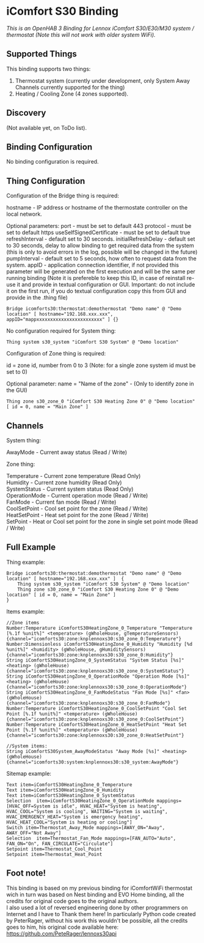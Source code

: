 # iComfort S30 Binding

_This is an OpenHAB 3 Binding for Lennox iComfort S30/E30/M30 system / thermostat (Note this will not work with older system WiFi)._

## Supported Things

This binding supports two things:<br />
1. Thermostat system (currently under development, only System Away Channels currently supported for the thing)<br />
2. Heating / Cooling Zone (4 zones supported).


## Discovery

(Not available yet, on ToDo list).

## Binding Configuration

No binding configuration is required.

## Thing Configuration

Configuration of the Bridge thing is required:

hostname - IP address or hostname of the thermostate controller on the local network.<br />

Optional parameters:
port - must be set to default 443
protocol - must be set to default https
useSelfSignedCertificate - must be set to default true
refreshInterval - default set to 30 seconds.
initialRefreshDelay - default set to 30 seconds, delay to allow binding to get required data from the system (this is only to avoid errors in the log, possible will be changed in the future)
pumpInterval - default set to 5 seconds, how often to request data from the system.
appID - application connection identifier, if not provided this parameter will be generated on the first execution and will be the same per running binding (Note it is prefereble to keep this ID, in case of reinstall re-use it and provide in textual configuration or GUI. Important: do not include it on the first run, if you do textual configuration copy this from GUI and provide in the .thing file)

```
Bridge icomforts30:thermostat:demothermostat "Demo name" @ "Demo location" [ hostname="192.168.xxx.xxx", appID="mappxxxxxxxxxxxxxxxxxxxxxxxx" ] {}
```

No configuration required for System thing:

```
Thing system s30_system "iComfort S30 System" @ "Demo location"
```

Configuration of Zone thing is required:

id = zone id, number from 0 to 3 (Note: for a single zone system id must be set to 0)

Optional parameter:
name = "Name of the zone" - (Only to identify zone in the GUI)

```
Thing zone s30_zone_0 "iComfort S30 Heating Zone 0" @ "Demo location" [ id = 0, name = "Main Zone" ]
```

## Channels

System thing:

AwayMode - Current away status (Read / Write)<br />

Zone thing:

Temperature - Current zone temperature (Read Only)<br />
Humidity - Current zone humidity (Read Only)<br />
SystemStatus - Current system status (Read Only)<br />
OperationMode - Current operation mode (Read / Write)<br />
FanMode - Current fan mode (Read / Write)<br />
CoolSetPoint - Cool set point for the zone (Read / Write)<br />
HeatSetPoint - Heat set point for the zone (Read / Write)<br />
SetPoint - Heat or Cool set point for the zone in single set point mode (Read / Write)<br />


## Full Example

Thing example:

```
Bridge icomforts30:thermostat:demothermostat "Demo name" @ "Demo location" [ hostname="192.168.xxx.xxx" ]  {
    Thing system s30_system "iComfort S30 System" @ "Demo location"
    Thing zone s30_zone_0 "iComfort S30 Heating Zone 0" @ "Demo location" [ id = 0, name = "Main Zone" ]
}
```

Items example:

```
//Zone items
Number:Temperature iComfortS30HeatingZone_0_Temperature "Temperature [%.1f %unit%]" <temperature> (gWholeHouse, gTemperatureSensors) {channel="icomforts30:zone:knplennoxs30:s30_zone_0:Temperature"}
Number:Dimensionless iComfortS30HeatingZone_0_Humidity "Humidity [%d %unit%]" <humidity> (gWholeHouse, gHumiditySensors) {channel="icomforts30:zone:knplennoxs30:s30_zone_0:Humidity"}
String iComfortS30HeatingZone_0_SystemStatus "System Status [%s]" <heating> (gWholeHouse) {channel="icomforts30:zone:knplennoxs30:s30_zone_0:SystemStatus"}
String iComfortS30HeatingZone_0_OperationMode "Operation Mode [%s]" <heating> (gWholeHouse) {channel="icomforts30:zone:knplennoxs30:s30_zone_0:OperationMode"}
String iComfortS30HeatingZone_0_FanModeStatus "Fan Mode [%s]" <fan> (gWholeHouse) {channel="icomforts30:zone:knplennoxs30:s30_zone_0:FanMode"}
Number:Temperature iComfortS30HeatingZone_0_CoolSetPoint "Cool Set Point [%.1f %unit%]" <temperature> (gWholeHouse) {channel="icomforts30:zone:knplennoxs30:s30_zone_0:CoolSetPoint"}
Number:Temperature iComfortS30HeatingZone_0_HeatSetPoint "Heat Set Point [%.1f %unit%]" <temperature> (gWholeHouse) {channel="icomforts30:zone:knplennoxs30:s30_zone_0:HeatSetPoint"}
```

```
//System items:
String iComfortS30System_AwayModeStatus "Away Mode [%s]" <heating> (gWholeHouse) {channel="icomforts30:system:knplennoxs30:s30_system:AwayMode"}
```

Sitemap example:

```
Text item=iComfortS30HeatingZone_0_Temperature
Text item=iComfortS30HeatingZone_0_Humidity
Text item=iComfortS30HeatingZone_0_SystemStatus
Selection  item=iComfortS30HeatingZone_0_OperationMode mappings=[HVAC_OFF=System is idle", HVAC_HEAT="System is heating", HVAC_COOL="System is cooling", WAITING="System is waiting", HVAC_EMERGENCY_HEAT="System is emergency heating", HVAC_HEAT_COOL="System is heating or cooling"]
Switch item=Thermostat_Away_Mode mappings=[AWAY_ON="Away", AWAY_OFF="Not Away"]
Selection  item=Thermostat_Fan_Mode mappings=[FAN_AUTO="Auto", FAN_ON="On", FAN_CIRCULATE="Circulate"]
Setpoint item=Thermostat_Cool_Point
Setpoint item=Thermostat_Heat_Point

```

## Foot note!

This binding is based on my previous binding for iComfortWiFi thermostat wich in turn was based on Nest binding and EVO Home binding, all the credits for original code goes to the original authors.<br />
I also used a lot of reversed engineering done by other programmers on Internet and I have to Thank them here!
In particularly Python code created by PeterRager, without his work this wouldn't be possible, all the credits goes to him, his original code available here:
https://github.com/PeteRager/lennoxs30api